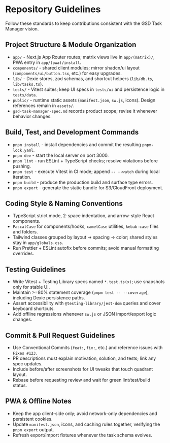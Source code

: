 # Repository Guidelines
Follow these standards to keep contributions consistent with the GSD Task Manager vision.

## Project Structure & Module Organization
- `app/` - Next.js App Router routes; matrix views live in `app/(matrix)/`, PWA entry in `app/(pwa)/install`.
- `components/` - shared client modules; mirror shadcn/ui layout (`components/ui/button.tsx`, etc.) for easy upgrades.
- `lib/` - Dexie stores, zod schemas, and shortcut helpers (`lib/db.ts`, `lib/tasks.ts`).
- `tests/` - Vitest suites; keep UI specs in `tests/ui` and persistence logic in `tests/data`.
- `public/` - runtime static assets (`manifest.json`, `sw.js`, icons). Design references remain in `assets/`.
- `gsd-task-manager-spec.md` records product scope; revise it whenever behavior changes.

## Build, Test, and Development Commands
- `pnpm install` - install dependencies and commit the resulting `pnpm-lock.yaml`.
- `pnpm dev` - start the local server on port 3000.
- `pnpm lint` - run ESLint + TypeScript checks; resolve violations before pushing.
- `pnpm test` - execute Vitest in CI mode; append `-- --watch` during local iteration.
- `pnpm build` - produce the production build and surface type errors.
- `pnpm export` - generate the static bundle for S3/CloudFront deployment.

## Coding Style & Naming Conventions
- TypeScript strict mode, 2-space indentation, and arrow-style React components.
- `PascalCase` for components/hooks, `camelCase` utilities, `kebab-case` files and folders.
- Tailwind classes grouped by layout -> spacing -> color; shared styles stay in `app/globals.css`.
- Run Prettier + ESLint autofix before commits; avoid manual formatting overrides.

## Testing Guidelines
- Write Vitest + Testing Library specs named `*.test.ts(x)`; use snapshots only for stable UI.
- Maintain >=80% statement coverage (`pnpm test -- --coverage`), including Dexie persistence paths.
- Assert accessibility with `@testing-library/jest-dom` queries and cover keyboard shortcuts.
- Add offline regressions whenever `sw.js` or JSON import/export logic changes.

## Commit & Pull Request Guidelines
- Use Conventional Commits (`feat:`, `fix:`, etc.) and reference issues with `Fixes #123`.
- PR descriptions must explain motivation, solution, and tests; link any spec updates.
- Include before/after screenshots for UI tweaks that touch quadrant layout.
- Rebase before requesting review and wait for green lint/test/build status.

## PWA & Offline Notes
- Keep the app client-side only; avoid network-only dependencies and persistent cookies.
- Update `manifest.json`, icons, and caching rules together, verifying the `pnpm export` output.
- Refresh export/import fixtures whenever the task schema evolves.
